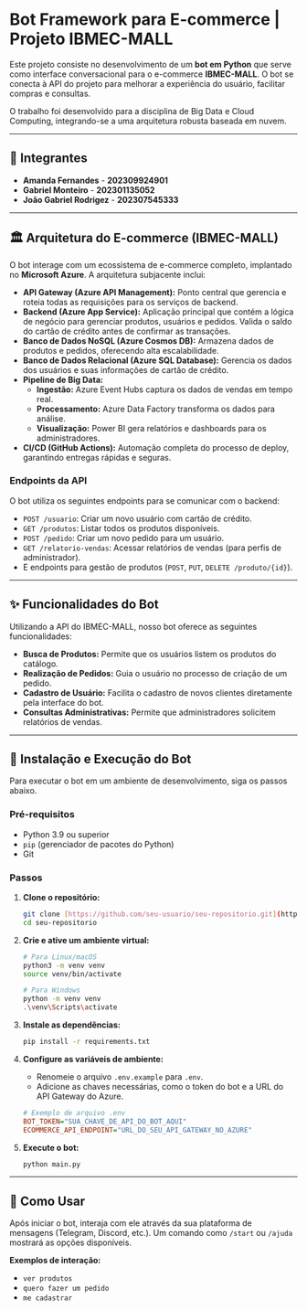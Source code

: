 # Bot Framework para E-commerce | Projeto IBMEC-MALL

Este projeto consiste no desenvolvimento de um **bot em Python** que serve como interface conversacional para o e-commerce **IBMEC-MALL**. O bot se conecta à API do projeto para melhorar a experiência do usuário, facilitar compras e consultas.

O trabalho foi desenvolvido para a disciplina de Big Data e Cloud Computing, integrando-se a uma arquitetura robusta baseada em nuvem.

---

## 👥 Integrantes

* **Amanda Fernandes** - **202309924901**
* **Gabriel Monteiro** - **202301135052**
* **João Gabriel Rodrigez** - **202307545333**

---

## 🏛️ Arquitetura do E-commerce (IBMEC-MALL)

O bot interage com um ecossistema de e-commerce completo, implantado no **Microsoft Azure**. A arquitetura subjacente inclui:

* **API Gateway (Azure API Management):** Ponto central que gerencia e roteia todas as requisições para os serviços de backend.
* **Backend (Azure App Service):** Aplicação principal que contém a lógica de negócio para gerenciar produtos, usuários e pedidos. Valida o saldo do cartão de crédito antes de confirmar as transações.
* **Banco de Dados NoSQL (Azure Cosmos DB):** Armazena dados de produtos e pedidos, oferecendo alta escalabilidade.
* **Banco de Dados Relacional (Azure SQL Database):** Gerencia os dados dos usuários e suas informações de cartão de crédito.
* **Pipeline de Big Data:**
    * **Ingestão:** Azure Event Hubs captura os dados de vendas em tempo real.
    * **Processamento:** Azure Data Factory transforma os dados para análise.
    * **Visualização:** Power BI gera relatórios e dashboards para os administradores.
* **CI/CD (GitHub Actions):** Automação completa do processo de deploy, garantindo entregas rápidas e seguras.

### Endpoints da API

O bot utiliza os seguintes endpoints para se comunicar com o backend:

* `POST /usuario`: Criar um novo usuário com cartão de crédito.
* `GET /produtos`: Listar todos os produtos disponíveis.
* `POST /pedido`: Criar um novo pedido para um usuário.
* `GET /relatorio-vendas`: Acessar relatórios de vendas (para perfis de administrador).
* E endpoints para gestão de produtos (`POST`, `PUT`, `DELETE /produto/{id}`).

---

## ✨ Funcionalidades do Bot

Utilizando a API do IBMEC-MALL, nosso bot oferece as seguintes funcionalidades:

* **Busca de Produtos:** Permite que os usuários listem os produtos do catálogo.
* **Realização de Pedidos:** Guia o usuário no processo de criação de um pedido.
* **Cadastro de Usuário:** Facilita o cadastro de novos clientes diretamente pela interface do bot.
* **Consultas Administrativas:** Permite que administradores solicitem relatórios de vendas.

---

## 🚀 Instalação e Execução do Bot

Para executar o bot em um ambiente de desenvolvimento, siga os passos abaixo.

### Pré-requisitos

* Python 3.9 ou superior
* `pip` (gerenciador de pacotes do Python)
* Git

### Passos

1.  **Clone o repositório:**
    ```bash
    git clone [https://github.com/seu-usuario/seu-repositorio.git](https://github.com/seu-usuario/seu-repositorio.git)
    cd seu-repositorio
    ```

2.  **Crie e ative um ambiente virtual:**
    ```bash
    # Para Linux/macOS
    python3 -m venv venv
    source venv/bin/activate

    # Para Windows
    python -m venv venv
    .\venv\Scripts\activate
    ```

3.  **Instale as dependências:**
    ```bash
    pip install -r requirements.txt
    ```

4.  **Configure as variáveis de ambiente:**
    * Renomeie o arquivo `.env.example` para `.env`.
    * Adicione as chaves necessárias, como o token do bot e a URL do API Gateway do Azure.

    ```ini
    # Exemplo de arquivo .env
    BOT_TOKEN="SUA_CHAVE_DE_API_DO_BOT_AQUI"
    ECOMMERCE_API_ENDPOINT="URL_DO_SEU_API_GATEWAY_NO_AZURE"
    ```

5.  **Execute o bot:**
    ```bash
    python main.py
    ```

---

## 🤖 Como Usar

Após iniciar o bot, interaja com ele através da sua plataforma de mensagens (Telegram, Discord, etc.). Um comando como `/start` ou `/ajuda` mostrará as opções disponíveis.

**Exemplos de interação:**
* `ver produtos`
* `quero fazer um pedido`
* `me cadastrar`
